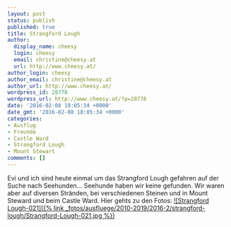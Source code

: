 ```yaml
---
layout: post
status: publish
published: true
title: Strangford Lough
author:
  display_name: cheesy
  login: cheesy
  email: christine@cheesy.at
  url: http://www.cheesy.at/
author_login: cheesy
author_email: christine@cheesy.at
author_url: http://www.cheesy.at/
wordpress_id: 28778
wordpress_url: http://www.cheesy.at/?p=28778
date: '2016-02-08 19:05:34 +0000'
date_gmt: '2016-02-08 18:05:34 +0000'
categories:
- Ausflug
- Freunde
- Castle Ward
- Strangford Lough
- Mount Stewart
comments: []
---
```

Evi und ich sind heute einmal um das Strangford Lough gefahren auf der Suche nach Seehunden... Seehunde haben wir keine gefunden. Wir waren aber auf diversen Stränden, bei verschiedenen Steinen und in Mount Steward und beim Castle Ward.
Hier gehts zu den Fotos:
[![Strangford Lough-021]({% link _fotos/ausfluege/2010-2019/2016-2/strangford-lough/Strangford-Lough-021.jpg %})](http://www.cheesy.at/fotos/ausfluege/strangford-lough/)
